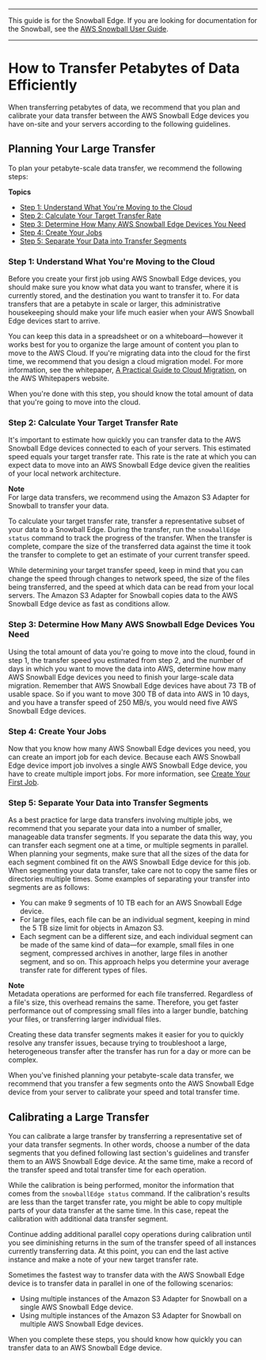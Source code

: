 --------

This guide is for the Snowball Edge\. If you are looking for documentation for the Snowball, see the [AWS Snowball User Guide](https://docs.aws.amazon.com/snowball/latest/ug/whatissnowball.html)\.

--------

# How to Transfer Petabytes of Data Efficiently<a name="transfer-petabytes"></a>

When transferring petabytes of data, we recommend that you plan and calibrate your data transfer between the AWS Snowball Edge devices you have on\-site and your servers according to the following guidelines\.

## Planning Your Large Transfer<a name="copy-general-planning"></a>

To plan your petabyte\-scale data transfer, we recommend the following steps:

**Topics**
+ [Step 1: Understand What You're Moving to the Cloud](#understand-the-transfer)
+ [Step 2: Calculate Your Target Transfer Rate](#calculate-rate)
+ [Step 3: Determine How Many AWS Snowball Edge Devices You Need](#number-of-snowballs)
+ [Step 4: Create Your Jobs](#make-jobs)
+ [Step 5: Separate Your Data into Transfer Segments](#prepare-segments)

### Step 1: Understand What You're Moving to the Cloud<a name="understand-the-transfer"></a>

Before you create your first job using AWS Snowball Edge devices, you should make sure you know what data you want to transfer, where it is currently stored, and the destination you want to transfer it to\. For data transfers that are a petabyte in scale or larger, this administrative housekeeping should make your life much easier when your AWS Snowball Edge devices start to arrive\.

You can keep this data in a spreadsheet or on a whiteboard—however it works best for you to organize the large amount of content you plan to move to the AWS Cloud\. If you're migrating data into the cloud for the first time, we recommend that you design a cloud migration model\. For more information, see the whitepaper, [A Practical Guide to Cloud Migration](https://d0.awsstatic.com/whitepapers/the-path-to-the-cloud-dec2015.pdf), on the AWS Whitepapers website\.

When you're done with this step, you should know the total amount of data that you're going to move into the cloud\.

### Step 2: Calculate Your Target Transfer Rate<a name="calculate-rate"></a>

It's important to estimate how quickly you can transfer data to the AWS Snowball Edge devices connected to each of your servers\. This estimated speed equals your target transfer rate\. This rate is the rate at which you can expect data to move into an AWS Snowball Edge device given the realities of your local network architecture\.

**Note**  
For large data transfers, we recommend using the Amazon S3 Adapter for Snowball to transfer your data\.

To calculate your target transfer rate, transfer a representative subset of your data to a Snowball Edge\. During the transfer, run the `snowballEdge status` command to track the progress of the transfer\. When the transfer is complete, compare the size of the transferred data against the time it took the transfer to complete to get an estimate of your current transfer speed\.

While determining your target transfer speed, keep in mind that you can change the speed through changes to network speed, the size of the files being transferred, and the speed at which data can be read from your local servers\. The Amazon S3 Adapter for Snowball copies data to the AWS Snowball Edge device as fast as conditions allow\.

### Step 3: Determine How Many AWS Snowball Edge Devices You Need<a name="number-of-snowballs"></a>

Using the total amount of data you're going to move into the cloud, found in step 1, the transfer speed you estimated from step 2, and the number of days in which you want to move the data into AWS, determine how many AWS Snowball Edge devices you need to finish your large\-scale data migration\. Remember that AWS Snowball Edge devices have about 73 TB of usable space\. So if you want to move 300 TB of data into AWS in 10 days, and you have a transfer speed of 250 MB/s, you would need five AWS Snowball Edge devices\.

### Step 4: Create Your Jobs<a name="make-jobs"></a>

Now that you know how many AWS Snowball Edge devices you need, you can create an import job for each device\. Because each AWS Snowball Edge device import job involves a single AWS Snowball Edge device, you have to create multiple import jobs\. For more information, see [Create Your First Job](create-job.md)\.

### Step 5: Separate Your Data into Transfer Segments<a name="prepare-segments"></a>

As a best practice for large data transfers involving multiple jobs, we recommend that you separate your data into a number of smaller, manageable data transfer segments\. If you separate the data this way, you can transfer each segment one at a time, or multiple segments in parallel\. When planning your segments, make sure that all the sizes of the data for each segment combined fit on the AWS Snowball Edge device for this job\. When segmenting your data transfer, take care not to copy the same files or directories multiple times\. Some examples of separating your transfer into segments are as follows:
+ You can make 9 segments of 10 TB each for an AWS Snowball Edge device\.
+ For large files, each file can be an individual segment, keeping in mind the 5 TB size limit for objects in Amazon S3\.
+ Each segment can be a different size, and each individual segment can be made of the same kind of data—for example, small files in one segment, compressed archives in another, large files in another segment, and so on\. This approach helps you determine your average transfer rate for different types of files\.

**Note**  
Metadata operations are performed for each file transferred\. Regardless of a file's size, this overhead remains the same\. Therefore, you get faster performance out of compressing small files into a larger bundle, batching your files, or transferring larger individual files\.

Creating these data transfer segments makes it easier for you to quickly resolve any transfer issues, because trying to troubleshoot a large, heterogeneous transfer after the transfer has run for a day or more can be complex\.

When you've finished planning your petabyte\-scale data transfer, we recommend that you transfer a few segments onto the AWS Snowball Edge device from your server to calibrate your speed and total transfer time\.

## Calibrating a Large Transfer<a name="calibrating-large-transfer"></a>

You can calibrate a large transfer by transferring a representative set of your data transfer segments\. In other words, choose a number of the data segments that you defined following last section's guidelines and transfer them to an AWS Snowball Edge device\. At the same time, make a record of the transfer speed and total transfer time for each operation\.

While the calibration is being performed, monitor the information that comes from the `snowballEdge status` command\. If the calibration's results are less than the target transfer rate, you might be able to copy multiple parts of your data transfer at the same time\. In this case, repeat the calibration with additional data transfer segment\.

Continue adding additional parallel copy operations during calibration until you see diminishing returns in the sum of the transfer speed of all instances currently transferring data\. At this point, you can end the last active instance and make a note of your new target transfer rate\.

Sometimes the fastest way to transfer data with the AWS Snowball Edge device is to transfer data in parallel in one of the following scenarios:
+ Using multiple instances of the Amazon S3 Adapter for Snowball on a single AWS Snowball Edge device\.
+ Using multiple instances of the Amazon S3 Adapter for Snowball on multiple AWS Snowball Edge devices\.

When you complete these steps, you should know how quickly you can transfer data to an AWS Snowball Edge device\.